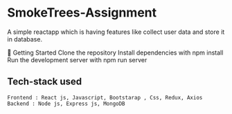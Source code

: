 # SmokeTrees-Assignment
A simple reactapp which is having features like collect user data and store it in database.

🚀 Getting Started
Clone the repository
Install dependencies with npm install
Run the development server with npm run server





##  Tech-stack used
  
   ```
Frontend : React js, Javascript, Bootstarap , Css, Redux, Axios
Backend : Node js, Express js, MongoDB
```




